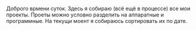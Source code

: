 Доброго врмени суток. Здесь я собираю (всё ещё в процессе) все мои проекты.
Проеты можно условно разделить на аппаратные и программные. На текущи моент я собираюсь сортировать их по дате.
